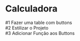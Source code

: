 # Calculadora
#1 Fazer uma table com buttons <br> 
#2 Estilizar o Projeto <br>
#3 Adicionar Função aos Buttons  <br>
